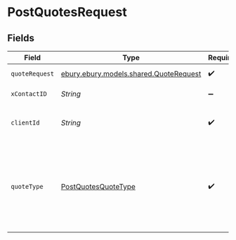 # PostQuotesRequest


## Fields

| Field                                                                                        | Type                                                                                         | Required                                                                                     | Description                                                                                  |
| -------------------------------------------------------------------------------------------- | -------------------------------------------------------------------------------------------- | -------------------------------------------------------------------------------------------- | -------------------------------------------------------------------------------------------- |
| `quoteRequest`                                                                               | [ebury.ebury.models.shared.QuoteRequest](../../models/shared/QuoteRequest.md)                | :heavy_check_mark:                                                                           | Request Payload                                                                              |
| `xContactID`                                                                                 | *String*                                                                                     | :heavy_minus_sign:                                                                           | The ID of the contact                                                                        |
| `clientId`                                                                                   | *String*                                                                                     | :heavy_check_mark:                                                                           | The ID of the client this quote is for                                                       |
| `quoteType`                                                                                  | [PostQuotesQuoteType](../../models/operations/PostQuotesQuoteType.md)                        | :heavy_check_mark:                                                                           | The quote type. A quote_type of quote returns a quote ID which a trade can be booked against |